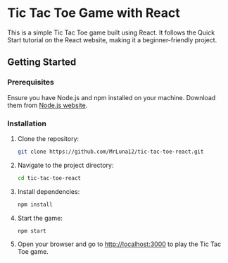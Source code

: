 # Tic Tac Toe Game with React

This is a simple Tic Tac Toe game built using React. It follows the Quick Start tutorial on the React website, making it a beginner-friendly project.

## Getting Started

### Prerequisites

Ensure you have Node.js and npm installed on your machine. Download them from [Node.js website](https://nodejs.org/).

### Installation
1. Clone the repository:

    ```bash
    git clone https://github.com/MrLuna12/tic-tac-toe-react.git
    ```

2. Navigate to the project directory:

    ```bash
    cd tic-tac-toe-react
    ```

3. Install dependencies:

    ```bash
    npm install
    ```

4. Start the game:

    ```bash
    npm start
    ```

5. Open your browser and go to [http://localhost:3000](http://localhost:3000) to play the Tic Tac Toe game.
